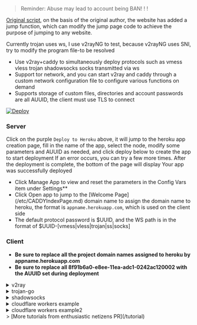 > Reminder: Abuse may lead to account being BAN! ! !


  [Original script](https://github.com/mixool/kuhero), on the basis of the original author, the website has added a jump function, which can modify the jump page code to achieve the purpose of jumping to any website.
  
  Currently trojan uses ws, I use v2rayNG to test, because v2rayNG uses SNI, try to modify the program file-to be resolved
  
* Use v2ray+caddy to simultaneously deploy protocols such as vmess vless trojan shadowsocks socks transmitted via ws
* Support tor network, and you can start v2ray and caddy through a custom network configuration file to configure various functions on demand
* Supports storage of custom files, directories and account passwords are all AUUID, the client must use TLS to connect
  
[![Deploy](https://www.herokucdn.com/deploy/button.png)](https://dashboard.heroku.com/new?template=https://github.com/shyperwang/proxy_heroku)
  
### Server
Click on the purple `Deploy to Heroku` above, it will jump to the heroku app creation page, fill in the name of the app, select the node, modify some parameters and AUUID as needed, and click deploy below to create the app to start deployment
If an error occurs, you can try a few more times. After the deployment is complete, the bottom of the page will display Your app was successfully deployed
  * Click Manage App to view and reset the parameters in the Config Vars item under Settings**
  * Click Open app to jump to the [Welcome Page] (/etc/CADDYIndexPage.md) domain name to assign the domain name to heroku, the format is `appname.herokuapp.com`, which is used on the client side
  * The default protocol password is $UUID, and the WS path is in the format of $UUID-[vmess|vless|trojan|ss|socks]
  
### Client
* **Be sure to replace all the project domain names assigned to heroku by appname.herokuapp.com**
* **Be sure to replace all 8f91b6a0-e8ee-11ea-adc1-0242ac120002 with the AUUID set during deployment**
  
<details>
<summary>v2ray</summary>

```bash
* Client download: https://github.com/v2fly/v2ray-core/releases
* Agency agreement: vless or vmess
* Address: appname.herokuapp.com
* Port: 443
* Default UUID: 8f91b6a0-e8ee-11ea-adc1-0242ac120002
* Encryption: none
* Transmission protocol: ws
* Camouflage type: none
* Path:/8f91b6a0-e8ee-11ea-adc1-0242ac120002-vless // default vless use/$uuid-vless, vmess use/$uuid-vmess
* Underlying transmission security: tls
```
</details>
  
<details>
<summary>trojan-go</summary>

```bash
* Client download: https://github.com/p4gefau1t/trojan-go/releases
{
    "run_type": "client",
    "local_addr": "127.0.0.1",
    "local_port": 1080,
    "remote_addr": "appname.herokuapp.com",
    "remote_port": 443,
    "password": [
        "8f91b6a0-e8ee-11ea-adc1-0242ac120002"
    ],
    "websocket": {
        "enabled": true,
        "path": "/8f91b6a0-e8ee-11ea-adc1-0242ac120002-trojan",
        "host": "appname.herokuapp.com"
    }
}
```
</details>
  
<details>
<summary>shadowsocks</summary>

```bash
* Client download: https://github.com/shadowsocks/shadowsocks-windows/releases/
* Server address: appname.herokuapp.com
* Port: 443
* Password: password
* Encryption: chacha20-ietf-poly1305
* Plug-in program: v2ray-plugin_windows_amd64.exe //You need to download and unzip the plugin https://github.com/shadowsocks/v2ray-plugin/releases and place it in the same directory as shadowsocks
* Plug-in options: tls;host=appname.herokuapp.com;path=/8f91b6a0-e8ee-11ea-adc1-0242ac120002-ss
```
</details>
  
<details>
<summary>cloudflare workers example</summary>

```js
const SingleDay ='appname.herokuapp.com'
const DoubleDay ='appname.herokuapp.com'
addEventListener(
    "fetch",event => {
    
        let nd = new Date();
        if (nd.getDate()%2) {
            host = SingleDay
        } else {
            host = DoubleDay
        }
        
        let url=new URL(event.request.url);
        url.hostname=host;
        let request=new Request(url,event.request);
        event. respondWith(
            fetch(request)
        )
    }
)
```
</details>

<details>
<summary>cloudflare workers example2</summary>
  
  ```js
  addEventListener(
"fetch",event => {
let url=new URL(event.request.url);
url.hostname="xx.xxxx.xx";//Your heroku domain name
let request=new Request(url,event.request);
event. respondWith(
fetch(request)
)
}
)
  ```
</details>
> [More tutorials from enthusiastic netizens PR](/tutorial)
